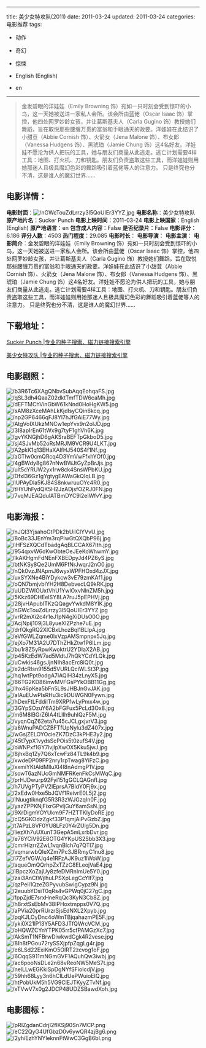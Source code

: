 
---
title: 美少女特攻队(2011)
date: 2011-03-24
updated: 2011-03-24
categories: 电影推荐
tags:
- 动作
- 奇幻
- 惊悚

- English (English)
- en
---


> 金发碧眼的洋娃娃（Emily Browning 饰）宛如一只时刻会受到惊吓的小鸟，这一天她被送进一家私人会所。该会所由蓝佬（Oscar Isaac 饰）掌控，他四处网罗妙龄女孩，并让葛斯基夫人（Carla Gugino 饰）教授她们舞蹈，旨在取悦那些腰缠万贯的富翁和手眼通天的政要。洋娃娃在此结识了小甜荳（Abbie Cornish 饰）、火箭女（Jena Malone 饰）、布女郎（Vanessa Hudgens 饰）、黑琥珀（Jamie Chung 饰）这4名好友。洋娃娃不愿沦为供人把玩的工具，她与朋友们商量从此逃走。逃亡计划需要4样工具：地图、打火机、刀和钥匙。朋友们负责盗取这些工具，而洋娃娃则用她那迷人且极具魔幻色彩的舞蹈吸引着蓝佬等人的注意力。 只是终究也分不清，这是谁人的魔幻世界……

## **电影详情**：

**电影封面**：<img src="https://image.tmdb.org/t/p/w200/nGWcTouZdLrrzy3l5QoUIEr3YYZ.jpg" alt="/nGWcTouZdLrrzy3l5QoUIEr3YYZ.jpg" title="/nGWcTouZdLrrzy3l5QoUIEr3YYZ.jpg">
**电影名称**：美少女特攻队
**原产地片名**：Sucker Punch
**电影上映时间**：2011-03-24
**电影上映国家**：English (English)
**原产地语言**：en
**包含成人内容**：False
**是否纪录片**：False
**电影评分**：6.186
**评分人数**：4503
**热门程度**：29.085
**电影时长**：
**电影导演**：
**电影主演**：
**电影简介**：金发碧眼的洋娃娃（Emily Browning 饰）宛如一只时刻会受到惊吓的小鸟，这一天她被送进一家私人会所。该会所由蓝佬（Oscar Isaac 饰）掌控，他四处网罗妙龄女孩，并让葛斯基夫人（Carla Gugino 饰）教授她们舞蹈，旨在取悦那些腰缠万贯的富翁和手眼通天的政要。洋娃娃在此结识了小甜荳（Abbie Cornish 饰）、火箭女（Jena Malone 饰）、布女郎（Vanessa Hudgens 饰）、黑琥珀（Jamie Chung 饰）这4名好友。洋娃娃不愿沦为供人把玩的工具，她与朋友们商量从此逃走。逃亡计划需要4样工具：地图、打火机、刀和钥匙。朋友们负责盗取这些工具，而洋娃娃则用她那迷人且极具魔幻色彩的舞蹈吸引着蓝佬等人的注意力。 只是终究也分不清，这是谁人的魔幻世界……

## **下载地址**：
[Sucker Punch |专业的种子搜索、磁力链接搜索引擎](https://movie.amd794.com:2083/?search=Sucker%20Punch&ordering=&mode=match_phrase&page_size=10&page=1)

[美少女特攻队 |专业的种子搜索、磁力链接搜索引擎](https://movie.amd794.com:2083/?search=%E7%BE%8E%E5%B0%91%E5%A5%B3%E7%89%B9%E6%94%BB%E9%98%9F&ordering=&mode=match_phrase&page_size=10&page=1)
 

## **电影剧照**：
<img src="https://image.tmdb.org/t/p/original/b3R6Tc6XAgQNbvSubAqqEohqaFS.jpg" alt="/b3R6Tc6XAgQNbvSubAqqEohqaFS.jpg" title="/b3R6Tc6XAgQNbvSubAqqEohqaFS.jpg"><img src="https://image.tmdb.org/t/p/original/qSL3dh4QaaZ02dktTmfTDW6caMh.jpg" alt="/qSL3dh4QaaZ02dktTmfTDW6caMh.jpg" title="/qSL3dh4QaaZ02dktTmfTDW6caMh.jpg"><img src="https://image.tmdb.org/t/p/original/dEFTMChVinGbW61kNnd0HoHgKW5.jpg" alt="/dEFTMChVinGbW61kNnd0HoHgKW5.jpg" title="/dEFTMChVinGbW61kNnd0HoHgKW5.jpg"><img src="https://image.tmdb.org/t/p/original/sAM8zXceMAhLkKjdlsyCQin6kcq.jpg" alt="/sAM8zXceMAhLkKjdlsyCQin6kcq.jpg" title="/sAM8zXceMAhLkKjdlsyCQin6kcq.jpg"><img src="https://image.tmdb.org/t/p/original/np2GP6466qFJ8Yl7hJfGAiE77Wy.jpg" alt="/np2GP6466qFJ8Yl7hJfGAiE77Wy.jpg" title="/np2GP6466qFJ8Yl7hJfGAiE77Wy.jpg"><img src="https://image.tmdb.org/t/p/original/AtgVoIXUkzMNCw1epYvx9n2oIJD.jpg" alt="/AtgVoIXUkzMNCw1epYvx9n2oIJD.jpg" title="/AtgVoIXUkzMNCw1epYvx9n2oIJD.jpg"><img src="https://image.tmdb.org/t/p/original/3I8apIrEn61tWx9g7tyF1ghVh6K.jpg" alt="/3I8apIrEn61tWx9g7tyF1ghVh6K.jpg" title="/3I8apIrEn61tWx9g7tyF1ghVh6K.jpg"><img src="https://image.tmdb.org/t/p/original/gvYKNGjhD6gAKSraBEFTpGkboD5.jpg" alt="/gvYKNGjhD6gAKSraBEFTpGkboD5.jpg" title="/gvYKNGjhD6gAKSraBEFTpGkboD5.jpg"><img src="https://image.tmdb.org/t/p/original/sj4SJvMb52oRsMRJM9VCR9U4LKT.jpg" alt="/sj4SJvMb52oRsMRJM9VCR9U4LKT.jpg" title="/sj4SJvMb52oRsMRJM9VCR9U4LKT.jpg"><img src="https://image.tmdb.org/t/p/original/A2pkK1q13EHaXAlfHJ540S4f1Nf.jpg" alt="/A2pkK1q13EHaXAlfHJ540S4f1Nf.jpg" title="/A2pkK1q13EHaXAlfHJ540S4f1Nf.jpg"><img src="https://image.tmdb.org/t/p/original/aGTIw0cmQRcq4D3YmVwFfxhYOf0.jpg" alt="/aGTIw0cmQRcq4D3YmVwFfxhYOf0.jpg" title="/aGTIw0cmQRcq4D3YmVwFfxhYOf0.jpg"><img src="https://image.tmdb.org/t/p/original/4gBWdy8g867nNwBWJtGyZpBrJjs.jpg" alt="/4gBWdy8g867nNwBWJtGyZpBrJjs.jpg" title="/4gBWdy8g867nNwBWJtGyZpBrJjs.jpg"><img src="https://image.tmdb.org/t/p/original/ult5cYRUW2yx1rw8ck4SnsWPbKU.jpg" alt="/ult5cYRUW2yx1rw8ck4SnsWPbKU.jpg" title="/ult5cYRUW2yx1rw8ck4SnsWPbKU.jpg"><img src="https://image.tmdb.org/t/p/original/Dfxl36Gz1gYgtygEAWaGkQIqLB.jpg" alt="/Dfxl36Gz1gYgtygEAWaGkQIqLB.jpg" title="/Dfxl36Gz1gYgtygEAWaGkQIqLB.jpg"><img src="https://image.tmdb.org/t/p/original/lUPAyDla5KJ84S8nkwruuOYc4R0.jpg" alt="/lUPAyDla5KJ84S8nkwruuOYc4R0.jpg" title="/lUPAyDla5KJ84S8nkwruuOYc4R0.jpg"><img src="https://image.tmdb.org/t/p/original/tHYUhFydQK5H2JzADjsfOZRJ0FN.jpg" alt="/tHYUhFydQK5H2JzADjsfOZRJ0FN.jpg" title="/tHYUhFydQK5H2JzADjsfOZRJ0FN.jpg"><img src="https://image.tmdb.org/t/p/original/7vqMJEAQdulATBmDYC9l2eIWfvY.jpg" alt="/7vqMJEAQdulATBmDYC9l2eIWfvY.jpg" title="/7vqMJEAQdulATBmDYC9l2eIWfvY.jpg">

## **电影海报**：
<img src="https://image.tmdb.org/t/p/original/nJQl3YjsahoGtPDk2bUilClYVvU.jpg" alt="/nJQl3YjsahoGtPDk2bUilClYVvU.jpg" title="/nJQl3YjsahoGtPDk2bUilClYVvU.jpg"><img src="https://image.tmdb.org/t/p/original/8oBc33JEnYm3rqPIwGtQXQbP96j.jpg" alt="/8oBc33JEnYm3rqPIwGtQXQbP96j.jpg" title="/8oBc33JEnYm3rqPIwGtQXQbP96j.jpg"><img src="https://image.tmdb.org/t/p/original/iHFSzXQCdTbadgAqBLCCAX67Ith.jpg" alt="/iHFSzXQCdTbadgAqBLCCAX67Ith.jpg" title="/iHFSzXQCdTbadgAqBLCCAX67Ith.jpg"><img src="https://image.tmdb.org/t/p/original/954qxvW6dKwObteOeJEeKoWhwmY.jpg" alt="/954qxvW6dKwObteOeJEeKoWhwmY.jpg" title="/954qxvW6dKwObteOeJEeKoWhwmY.jpg"><img src="https://image.tmdb.org/t/p/original/lkAKHgmFdNEnFXBEDpyJd4PZ6yS.jpg" alt="/lkAKHgmFdNEnFXBEDpyJd4PZ6yS.jpg" title="/lkAKHgmFdNEnFXBEDpyJd4PZ6yS.jpg"><img src="https://image.tmdb.org/t/p/original/btNKSy8Qe2UmM6FfNrJwqrJ2nO0.jpg" alt="/btNKSy8Qe2UmM6FfNrJwqrJ2nO0.jpg" title="/btNKSy8Qe2UmM6FfNrJwqrJ2nO0.jpg"><img src="https://image.tmdb.org/t/p/original/nQk0vzJNApmJ6wyxWPFHOxd4zJX.jpg" alt="/nQk0vzJNApmJ6wyxWPFHOxd4zJX.jpg" title="/nQk0vzJNApmJ6wyxWPFHOxd4zJX.jpg"><img src="https://image.tmdb.org/t/p/original/uxSYXNe4BiYDykcw3vE79zmKAf1.jpg" alt="/uxSYXNe4BiYDykcw3vE79zmKAf1.jpg" title="/uxSYXNe4BiYDykcw3vE79zmKAf1.jpg"><img src="https://image.tmdb.org/t/p/original/oQN7bmjvbIYH2H8DebvecLQ9kRK.jpg" alt="/oQN7bmjvbIYH2H8DebvecLQ9kRK.jpg" title="/oQN7bmjvbIYH2H8DebvecLQ9kRK.jpg"><img src="https://image.tmdb.org/t/p/original/uUDZWIOUxtVhU1YwlOxvNlnZM5h.jpg" alt="/uUDZWIOUxtVhU1YwlOxvNlnZM5h.jpg" title="/uUDZWIOUxtVhU1YwlOxvNlnZM5h.jpg"><img src="https://image.tmdb.org/t/p/original/5Kkz69DHEelSY8LA7ruJ5pEPHVj.jpg" alt="/5Kkz69DHEelSY8LA7ruJ5pEPHVj.jpg" title="/5Kkz69DHEelSY8LA7ruJ5pEPHVj.jpg"><img src="https://image.tmdb.org/t/p/original/28jvHApubITKzQQagvYwkdM8YIK.jpg" alt="/28jvHApubITKzQQagvYwkdM8YIK.jpg" title="/28jvHApubITKzQQagvYwkdM8YIK.jpg"><img src="https://image.tmdb.org/t/p/original/nGWcTouZdLrrzy3l5QoUIEr3YYZ.jpg" alt="/nGWcTouZdLrrzy3l5QoUIEr3YYZ.jpg" title="/nGWcTouZdLrrzy3l5QoUIEr3YYZ.jpg"><img src="https://image.tmdb.org/t/p/original/vrR2mXi2c4r1eJ1pN4gXiDUsO0O.jpg" alt="/vrR2mXi2c4r1eJ1pN4gXiDUsO0O.jpg" title="/vrR2mXi2c4r1eJ1pN4gXiDUsO0O.jpg"><img src="https://image.tmdb.org/t/p/original/AcjNpij109j3L8yueXIZPzhe7uE.jpg" alt="/AcjNpij109j3L8yueXIZPzhe7uE.jpg" title="/AcjNpij109j3L8yueXIZPzhe7uE.jpg"><img src="https://image.tmdb.org/t/p/original/drfQkgRQ2XlCBxLhozBql1BLIpA.jpg" alt="/drfQkgRQ2XlCBxLhozBql1BLIpA.jpg" title="/drfQkgRQ2XlCBxLhozBql1BLIpA.jpg"><img src="https://image.tmdb.org/t/p/original/eVfGWLZqme0lxVzpAMSmpnpx5Jq.jpg" alt="/eVfGWLZqme0lxVzpAMSmpnpx5Jq.jpg" title="/eVfGWLZqme0lxVzpAMSmpnpx5Jq.jpg"><img src="https://image.tmdb.org/t/p/original/ejXo7M31A2U7DThZHkZtw1P6ILm.jpg" alt="/ejXo7M31A2U7DThZHkZtw1P6ILm.jpg" title="/ejXo7M31A2U7DThZHkZtw1P6ILm.jpg"><img src="https://image.tmdb.org/t/p/original/bu1r8Z5yRpwKwoktrU2YDIaX2AB.jpg" alt="/bu1r8Z5yRpwKwoktrU2YDIaX2AB.jpg" title="/bu1r8Z5yRpwKwoktrU2YDIaX2AB.jpg"><img src="https://image.tmdb.org/t/p/original/p45KzEdW7ad5MdtJ7hQkYCdYLQk.jpg" alt="/p45KzEdW7ad5MdtJ7hQkYCdYLQk.jpg" title="/p45KzEdW7ad5MdtJ7hQkYCdYLQk.jpg"><img src="https://image.tmdb.org/t/p/original/uCwkis46gsJjnNIh8acErc8iQ0t.jpg" alt="/uCwkis46gsJjnNIh8acErc8iQ0t.jpg" title="/uCwkis46gsJjnNIh8acErc8iQ0t.jpg"><img src="https://image.tmdb.org/t/p/original/e2dcRIsn9155d5VURLQciWLSt3P.jpg" alt="/e2dcRIsn9155d5VURLQciWLSt3P.jpg" title="/e2dcRIsn9155d5VURLQciWLSt3P.jpg"><img src="https://image.tmdb.org/t/p/original/hq1wtPpt9odgA7lAQIH34zLnyX5.jpg" alt="/hq1wtPpt9odgA7lAQIH34zLnyX5.jpg" title="/hq1wtPpt9odgA7lAQIH34zLnyX5.jpg"><img src="https://image.tmdb.org/t/p/original/66TG2KD86inwMVFGsPYkOBB11Gg.jpg" alt="/66TG2KD86inwMVFGsPYkOBB11Gg.jpg" title="/66TG2KD86inwMVFGsPYkOBB11Gg.jpg"><img src="https://image.tmdb.org/t/p/original/lhx46pKea5bFn5L9sJHBJnGvJAK.jpg" alt="/lhx46pKea5bFn5L9sJHBJnGvJAK.jpg" title="/lhx46pKea5bFn5L9sJHBJnGvJAK.jpg"><img src="https://image.tmdb.org/t/p/original/aIAuEUwPIsRHu3ic9DUWGN0Fywn.jpg" alt="/aIAuEUwPIsRHu3ic9DUWGN0Fywn.jpg" title="/aIAuEUwPIsRHu3ic9DUWGN0Fywn.jpg"><img src="https://image.tmdb.org/t/p/original/hDexFtLFddiITm9XRPfwLyPmx4w.jpg" alt="/hDexFtLFddiITm9XRPfwLyPmx4w.jpg" title="/hDexFtLFddiITm9XRPfwLyPmx4w.jpg"><img src="https://image.tmdb.org/t/p/original/3GYpSOzuY6A2bFGFux5PcLd3Ox8.jpg" alt="/3GYpSOzuY6A2bFGFux5PcLd3Ox8.jpg" title="/3GYpSOzuY6A2bFGFux5PcLd3Ox8.jpg"><img src="https://image.tmdb.org/t/p/original/m6M8lBGrZ6IA4tLIlh9uhIQzF5M.jpg" alt="/m6M8lBGrZ6IA4tLIlh9uhIQzF5M.jpg" title="/m6M8lBGrZ6IA4tLIlh9uhIQzF5M.jpg"><img src="https://image.tmdb.org/t/p/original/vyqnCqZ62eta7u45cJCLgxjvrV3.jpg" alt="/vyqnCqZ62eta7u45cJCLgxjvrV3.jpg" title="/vyqnCqZ62eta7u45cJCLgxjvrV3.jpg"><img src="https://image.tmdb.org/t/p/original/a6WnuPADCZBFTfUpNylu3dZ407x.jpg" alt="/a6WnuPADCZBFTfUpNylu3dZ407x.jpg" title="/a6WnuPADCZBFTfUpNylu3dZ407x.jpg"><img src="https://image.tmdb.org/t/p/original/wGsjZELOYOcieZK7DzC3kPHE3y2.jpg" alt="/wGsjZELOYOcieZK7DzC3kPHE3y2.jpg" title="/wGsjZELOYOcieZK7DzC3kPHE3y2.jpg"><img src="https://image.tmdb.org/t/p/original/45t7ypX1vydsScPOis5t0zufS4V.jpg" alt="/45t7ypX1vydsScPOis5t0zufS4V.jpg" title="/45t7ypX1vydsScPOis5t0zufS4V.jpg"><img src="https://image.tmdb.org/t/p/original/oWNPxf1GY7lvjlpXwOX5Kku5jwJ.jpg" alt="/oWNPxf1GY7lvjlpXwOX5Kku5jwJ.jpg" title="/oWNPxf1GY7lvjlpXwOX5Kku5jwJ.jpg"><img src="https://image.tmdb.org/t/p/original/8jhxBq1Zy7Q6xTcwFz84TL9k4b9.jpg" alt="/8jhxBq1Zy7Q6xTcwFz84TL9k4b9.jpg" title="/8jhxBq1Zy7Q6xTcwFz84TL9k4b9.jpg"><img src="https://image.tmdb.org/t/p/original/xwdeDP09FP2nry1rpTwag8YiFzC.jpg" alt="/xwdeDP09FP2nry1rpTwag8YiFzC.jpg" title="/xwdeDP09FP2nry1rpTwag8YiFzC.jpg"><img src="https://image.tmdb.org/t/p/original/xxmiYKtAldMlluXI4l8nAdmgP1V.jpg" alt="/xxmiYKtAldMlluXI4l8nAdmgP1V.jpg" title="/xxmiYKtAldMlluXI4l8nAdmgP1V.jpg"><img src="https://image.tmdb.org/t/p/original/sowT6azNUcGmNMFRKenFkCsMWqC.jpg" alt="/sowT6azNUcGmNMFRKenFkCsMWqC.jpg" title="/sowT6azNUcGmNMFRKenFkCsMWqC.jpg"><img src="https://image.tmdb.org/t/p/original/prHJDwurp92Fyi151gGCLQAGnfI.jpg" alt="/prHJDwurp92Fyi151gGCLQAGnfI.jpg" title="/prHJDwurp92Fyi151gGCLQAGnfI.jpg"><img src="https://image.tmdb.org/t/p/original/h7UVgPTyPV2IEprsA7BldY0Fj9x.jpg" alt="/h7UVgPTyPV2IEprsA7BldY0Fj9x.jpg" title="/h7UVgPTyPV2IEprsA7BldY0Fj9x.jpg"><img src="https://image.tmdb.org/t/p/original/2xEdw0Hxe5bJQVf1ReivrE0L5j2.jpg" alt="/2xEdw0Hxe5bJQVf1ReivrE0L5j2.jpg" title="/2xEdw0Hxe5bJQVf1ReivrE0L5j2.jpg"><img src="https://image.tmdb.org/t/p/original/lNuugtiknqfG5R3R3zWJGzqIn0F.jpg" alt="/lNuugtiknqfG5R3R3zWJGzqIn0F.jpg" title="/lNuugtiknqfG5R3R3zWJGzqIn0F.jpg"><img src="https://image.tmdb.org/t/p/original/yazZPPKNjFixrGPvljGuY6amSsN.jpg" alt="/yazZPPKNjFixrGPvljGuY6amSsN.jpg" title="/yazZPPKNjFixrGPvljGuY6amSsN.jpg"><img src="https://image.tmdb.org/t/p/original/9XrDigmYOYUkm9F7HZTTKIyDoRE.jpg" alt="/9XrDigmYOYUkm9F7HZTTKIyDoRE.jpg" title="/9XrDigmYOYUkm9F7HZTTKIyDoRE.jpg"><img src="https://image.tmdb.org/t/p/original/cQ5GKOdzZgkf33P1qmjAiPvGzbZ.jpg" alt="/cQ5GKOdzZgkf33P1qmjAiPvGzbZ.jpg" title="/cQ5GKOdzZgkf33P1qmjAiPvGzbZ.jpg"><img src="https://image.tmdb.org/t/p/original/t7APzL8VF0YU8LFz0Y4rZUlg5Dn.jpg" alt="/t7APzL8VF0YU8LFz0Y4rZUlg5Dn.jpg" title="/t7APzL8VF0YU8LFz0Y4rZUlg5Dn.jpg"><img src="https://image.tmdb.org/t/p/original/liezXh7uUXunT3GepA5mLxrbDvr.jpg" alt="/liezXh7uUXunT3GepA5mLxrbDvr.jpg" title="/liezXh7uUXunT3GepA5mLxrbDvr.jpg"><img src="https://image.tmdb.org/t/p/original/e76YCiV92E6OTG4YKpUS2Sbb3X3.jpg" alt="/e76YCiV92E6OTG4YKpUS2Sbb3X3.jpg" title="/e76YCiV92E6OTG4YKpUS2Sbb3X3.jpg"><img src="https://image.tmdb.org/t/p/original/cmrHlzrrZZwL1vqnBlch7q7QTI7.jpg" alt="/cmrHlzrrZZwL1vqnBlch7q7QTI7.jpg" title="/cmrHlzrrZZwL1vqnBlch7q7QTI7.jpg"><img src="https://image.tmdb.org/t/p/original/vqmsrwbQIeXZm7Pc3JBRmyC1nu8.jpg" alt="/vqmsrwbQIeXZm7Pc3JBRmyC1nu8.jpg" title="/vqmsrwbQIeXZm7Pc3JBRmyC1nu8.jpg"><img src="https://image.tmdb.org/t/p/original/i7ZefVGWJq4e1RFzAJK9uz1lWoW.jpg" alt="/i7ZefVGWJq4e1RFzAJK9uz1lWoW.jpg" title="/i7ZefVGWJq4e1RFzAJK9uz1lWoW.jpg"><img src="https://image.tmdb.org/t/p/original/aqueOmQQrhpZxTZzC8ELeojVaE4.jpg" alt="/aqueOmQQrhpZxTZzC8ELeojVaE4.jpg" title="/aqueOmQQrhpZxTZzC8ELeojVaE4.jpg"><img src="https://image.tmdb.org/t/p/original/iBpczXoZajUy8zfeDMRnImUe5Y0.jpg" alt="/iBpczXoZajUy8zfeDMRnImUe5Y0.jpg" title="/iBpczXoZajUy8zfeDMRnImUe5Y0.jpg"><img src="https://image.tmdb.org/t/p/original/zai3AnCtWjlhuLPSXpLegCcYIf7.jpg" alt="/zai3AnCtWjlhuLPSXpLegCcYIf7.jpg" title="/zai3AnCtWjlhuLPSXpLegCcYIf7.jpg"><img src="https://image.tmdb.org/t/p/original/qzPell1QzeZGPyvubSwigCypz9N.jpg" alt="/qzPell1QzeZGPyvubSwigCypz9N.jpg" title="/qzPell1QzeZGPyvubSwigCypz9N.jpg"><img src="https://image.tmdb.org/t/p/original/2euubYDsiT0qRs4vGPWq0jC27gC.jpg" alt="/2euubYDsiT0qRs4vGPWq0jC27gC.jpg" title="/2euubYDsiT0qRs4vGPWq0jC27gC.jpg"><img src="https://image.tmdb.org/t/p/original/fppZjdE7srxHneRqQc3KyN3Cb8Z.jpg" alt="/fppZjdE7srxHneRqQc3KyN3Cb8Z.jpg" title="/fppZjdE7srxHneRqQc3KyN3Cb8Z.jpg"><img src="https://image.tmdb.org/t/p/original/h8rxtSsEbMv38IPHoxtmpps0V7Q.jpg" alt="/h8rxtSsEbMv38IPHoxtmpps0V7Q.jpg" title="/h8rxtSsEbMv38IPHoxtmpps0V7Q.jpg"><img src="https://image.tmdb.org/t/p/original/aPVia20prRUrzrSjsEdNXL2Xpyb.jpg" alt="/aPVia20prRUrzrSjsEdNXL2Xpyb.jpg" title="/aPVia20prRUrzrSjsEdNXL2Xpyb.jpg"><img src="https://image.tmdb.org/t/p/original/pqKJLOyDnc4oWmTBjqahazmPE5F.jpg" alt="/pqKJLOyDnc4oWmTBjqahazmPE5F.jpg" title="/pqKJLOyDnc4oWmTBjqahazmPE5F.jpg"><img src="https://image.tmdb.org/t/p/original/yki0X21lP13Y5AFD3JTfQWrcVCM.jpg" alt="/yki0X21lP13Y5AFD3JTfQWrcVCM.jpg" title="/yki0X21lP13Y5AFD3JTfQWrcVCM.jpg"><img src="https://image.tmdb.org/t/p/original/oHQWZCYnYTPK05rr5cfPAMGzXc7.jpg" alt="/oHQWZCYnYTPK05rr5cfPAMGzXc7.jpg" title="/oHQWZCYnYTPK05rr5cfPAMGzXc7.jpg"><img src="https://image.tmdb.org/t/p/original/AkSmT1NFBrwDiwkwdCgk4R2vese.jpg" alt="/AkSmT1NFBrwDiwkwdCgk4R2vese.jpg" title="/AkSmT1NFBrwDiwkwdCgk4R2vese.jpg"><img src="https://image.tmdb.org/t/p/original/8Ih8tPGou72rySSXjpfpZqgLg4r.jpg" alt="/8Ih8tPGou72rySSXjpfpZqgLg4r.jpg" title="/8Ih8tPGou72rySSXjpfpZqgLg4r.jpg"><img src="https://image.tmdb.org/t/p/original/e6LSd22ExiKmO5OlRT2zcvog1oF.jpg" alt="/e6LSd22ExiKmO5OlRT2zcvog1oF.jpg" title="/e6LSd22ExiKmO5OlRT2zcvog1oF.jpg"><img src="https://image.tmdb.org/t/p/original/6OqqS911mNGmGVF1AQuhQw3iwbj.jpg" alt="/6OqqS911mNGmGVF1AQuhQw3iwbj.jpg" title="/6OqqS911mNGmGVF1AQuhQw3iwbj.jpg"><img src="https://image.tmdb.org/t/p/original/ac6pooNsDLe2n68vReoNW5MeS7t.jpg" alt="/ac6pooNsDLe2n68vReoNW5MeS7t.jpg" title="/ac6pooNsDLe2n68vReoNW5MeS7t.jpg"><img src="https://image.tmdb.org/t/p/original/nelLLwEGKkiSpDgNYfSFiolcdjV.jpg" alt="/nelLLwEGKkiSpDgNYfSFiolcdjV.jpg" title="/nelLLwEGKkiSpDgNYfSFiolcdjV.jpg"><img src="https://image.tmdb.org/t/p/original/59hh68Lyy3n6hCILdUePWuioEIQ.jpg" alt="/59hh68Lyy3n6hCILdUePWuioEIQ.jpg" title="/59hh68Lyy3n6hCILdUePWuioEIQ.jpg"><img src="https://image.tmdb.org/t/p/original/htPobUkM5h5VG9ClEJTKyyZTvNf.jpg" alt="/htPobUkM5h5VG9ClEJTKyyZTvNf.jpg" title="/htPobUkM5h5VG9ClEJTKyyZTvNf.jpg"><img src="https://image.tmdb.org/t/p/original/xTVwV7x0g2JDCP48UDZSBawdXoh.jpg" alt="/xTVwV7x0g2JDCP48UDZSBawdXoh.jpg" title="/xTVwV7x0g2JDCP48UDZSBawdXoh.jpg">

## **电影图标**：
<img src="https://image.tmdb.org/t/p/original/pRIZgdanCdrjI2flKSj90Sn7MCP.png" alt="/pRIZgdanCdrjI2flKSj90Sn7MCP.png" title="/pRIZgdanCdrjI2flKSj90Sn7MCP.png"><img src="https://image.tmdb.org/t/p/original/eC22QyG4UfGbzD0v6ywQR4zjBg6.png" alt="/eC22QyG4UfGbzD0v6ywQR4zjBg6.png" title="/eC22QyG4UfGbzD0v6ywQR4zjBg6.png"><img src="https://image.tmdb.org/t/p/original/2yhiEzhYNYleknnFtWwC3GgB6bI.png" alt="/2yhiEzhYNYleknnFtWwC3GgB6bI.png" title="/2yhiEzhYNYleknnFtWwC3GgB6bI.png">
